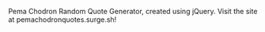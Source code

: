 Pema Chodron Random Quote Generator, created using jQuery. Visit the site at pemachodronquotes.surge.sh!
